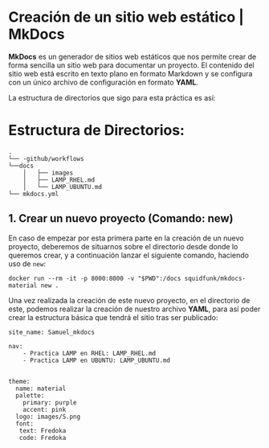 # Creación de un sitio web estático | MkDocs
**MkDocs** es un generador de sitios web estáticos que nos permite crear de forma sencilla un sitio web para documentar un proyecto. 
El contenido del sitio web está escrito en texto plano en formato Markdown y se configura con un único archivo de configuración en formato **YAML**.

La estructura de directorios que sigo para esta práctica es así:

 # Estructura de Directorios:

````
.
└── -github/workflows
└──docs
    │   ├── images
    │   ├── LAMP_RHEL.md
    │   └── LAMP_UBUNTU.md
└── mkdocs.yml

``````
## 1. Crear un nuevo proyecto (Comando: new)

En caso de empezar por esta primera parte en la creación de un nuevo proyecto, deberemos de situarnos sobre el directorio desde donde lo queremos crear, y a continuación lanzar el siguiente comando, haciendo uso de ``new``:

```
docker run --rm -it -p 8000:8000 -v "$PWD":/docs squidfunk/mkdocs-material new .
```

Una vez realizada la creación de este nuevo proyecto, en el directorio de este, podemos realizar la creación de nuestro archivo **YAML**, para así poder crear la estructura básica que tendrá el sitio tras ser publicado:

```
site_name: Samuel_mkdocs

nav:
    - Practica LAMP en RHEL: LAMP_RHEL.md
    - Practica LAMP en UBUNTU: LAMP_UBUNTU.md


theme: 
  name: material
  palette:
    primary: purple
    accent: pink
  logo: images/S.png
  font: 
   text: Fredoka
   code: Fredoka
```
